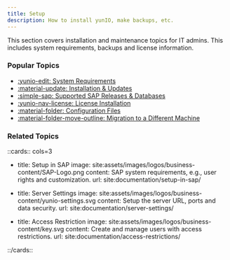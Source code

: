 ```yaml
---
title: Setup
description: How to install yunIO, make backups, etc.
---
```


This section covers installation and maintenance topics for IT admins.
This includes system requirements, backups and license information.

### Popular Topics

<div class="grid cards" markdown>

- [:yunio-edit:  System Requirements](requirements.md)
- [:material-update:  Installation & Updates](installation-and-update.md)
- [:simple-sap:  Supported SAP Releases & Databases](requirements.md/#supported-sap-systems-and-releases)
- [:yunio-nav-license:  License Installation](license.md/#about-the-licensing-concept-of-yunio)
- [:material-folder:  Configuration Files](installation-and-update.md/#installation-directory-files)
- [:material-folder-move-outline:  Migration to a Different Machine](backup-and-migration.md/#migrate-to-a-different-machine)

</div>

### Related Topics

::cards:: cols=3

- title: Setup in SAP
  image: site:assets/images/logos/business-content/SAP-Logo.png
  content: SAP system requirements, e.g., user rights and customization.
  url: site:documentation/setup-in-sap/
  
- title: Server Settings
  image: site:assets/images/logos/business-content/yunio-settings.svg
  content: Setup the server URL, ports and data security.
  url: site:documentation/server-settings/

- title: Access Restriction
  image: site:assets/images/logos/business-content/key.svg
  content: Create and manage users with access restrictions.
  url: site:documentation/access-restrictions/

::/cards::
